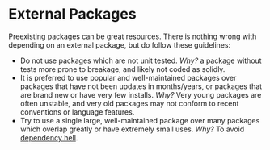 # External Packages

Preexisting packages can be great resources. There is nothing wrong with depending on an external package, but do follow these guidelines:

 * Do not use packages which are not unit tested. *Why?* a package without tests more prone to breakage, and likely not coded as solidly.
 * It is preferred to use popular and well-maintained packages over packages that have not been updates in months/years, or packages that are brand new or have very few installs. *Why?* Very young packages are often unstable, and very old packages may not conform to recent conventions or language features.
 * Try to use a single large, well-maintained package over many packages which overlap greatly or have extremely small uses. *Why?* To avoid [dependency hell](http://en.wikipedia.org/wiki/Dependency_hell).
